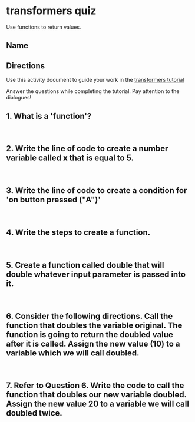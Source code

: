 # transformers quiz

Use functions to return values.

## Name

## Directions

Use this activity document to guide your work in the [transformers tutorial](/lessons/transformers/tutorial)

Answer the questions while completing the tutorial. Pay attention to the dialogues!

## 1. What is a 'function'?

<br/>

## 2. Write the line of code to create a number variable called **x** that is equal to 5.

<br/>

## 3. Write the line of code to create a condition for 'on button pressed ("A")'

<br/>

## 4. Write the steps to create a function.

<br/>

## 5. Create a function called **double** that will double whatever input parameter is passed into it.

<br/>

## 6. Consider the following directions. Call the function that doubles the variable original. The function is going to return the doubled value after it is called. Assign the new value (10) to a variable which we will call doubled.

<br/>

## 7. Refer to Question 6. Write the code to call the function that doubles our new variable doubled. Assign the new value 20 to a variable we will call doubled twice.

<br/>


